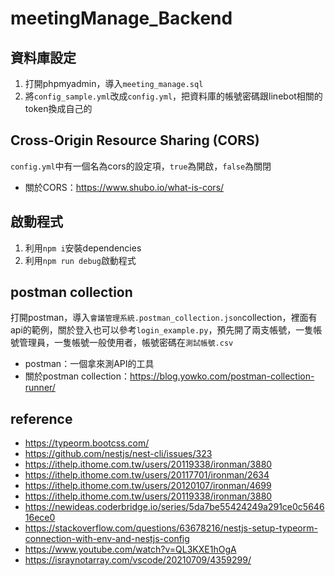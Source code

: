 # meetingManage_Backend
## 資料庫設定
1. 打開phpmyadmin，導入`meeting_manage.sql`
2. 將`config_sample.yml`改成`config.yml`，把資料庫的帳號密碼跟linebot相關的token換成自己的
## Cross-Origin Resource Sharing (CORS)
`config.yml`中有一個名為cors的設定項，`true`為開啟，`false`為關閉

- 關於CORS：https://www.shubo.io/what-is-cors/
## 啟動程式
1. 利用`npm i`安裝dependencies
2. 利用`npm run debug`啟動程式
## postman collection
打開postman，導入`會議管理系統.postman_collection.json`collection，裡面有api的範例，關於登入也可以參考`login_example.py`，預先開了兩支帳號，一隻帳號管理員，一隻帳號一般使用者，帳號密碼在`測試帳號.csv`

- postman：一個拿來測API的工具
- 關於postman collection：https://blog.yowko.com/postman-collection-runner/
## reference
- https://typeorm.bootcss.com/
- https://github.com/nestjs/nest-cli/issues/323
- https://ithelp.ithome.com.tw/users/20119338/ironman/3880
- https://ithelp.ithome.com.tw/users/20117701/ironman/2634
- https://ithelp.ithome.com.tw/users/20120107/ironman/4699
- https://ithelp.ithome.com.tw/users/20119338/ironman/3880
- https://newideas.coderbridge.io/series/5da7be55424249a291ce0c564616ece0
- https://stackoverflow.com/questions/63678216/nestjs-setup-typeorm-connection-with-env-and-nestjs-config
- https://www.youtube.com/watch?v=QL3KXE1hOgA
- https://israynotarray.com/vscode/20210709/4359299/

